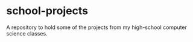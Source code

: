 # school-projects
A repository to hold some of the projects from my high-school computer science classes.
